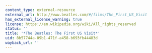 ```yaml
---
content_type: external-resource
external_url: http://www.beatles.com/#/films/The_First_US_Visit
has_external_license_warning: true
license: https://en.wikipedia.org/wiki/All_rights_reserved
status: ''
title: '*The Beatles: The First US Visit*'
uid: 8b57744a-09b1-471f-a458-b693fb44483d
wayback_url: ''
---
```

